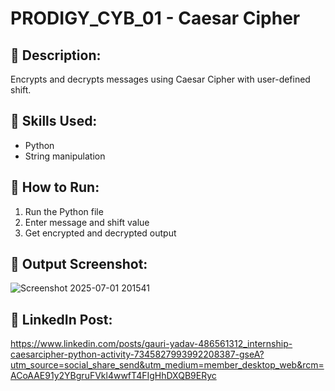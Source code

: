 # PRODIGY_CYB_01 - Caesar Cipher

## 🔐 Description:
Encrypts and decrypts messages using Caesar Cipher with user-defined shift.

## 🧠 Skills Used:
- Python
- String manipulation

## 🚀 How to Run:
1. Run the Python file
2. Enter message and shift value
3. Get encrypted and decrypted output

## 📸 Output Screenshot:
![Screenshot 2025-07-01 201541](https://github.com/user-attachments/assets/45438a6e-a427-415e-85b7-7b2666284771)


## 🔗 LinkedIn Post:
https://www.linkedin.com/posts/gauri-yadav-486561312_internship-caesarcipher-python-activity-7345827993992208387-gseA?utm_source=social_share_send&utm_medium=member_desktop_web&rcm=ACoAAE91y2YBgruFVkl4wwfT4FIgHhDXQB9ERyc
